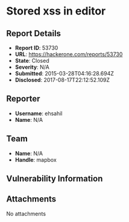 # Stored xss in editor 

## Report Details
- **Report ID**: 53730
- **URL**: https://hackerone.com/reports/53730
- **State**: Closed
- **Severity**: N/A
- **Submitted**: 2015-03-28T04:16:28.694Z
- **Disclosed**: 2017-08-17T22:12:52.109Z

## Reporter
- **Username**: ehsahil
- **Name**: N/A

## Team
- **Name**: N/A
- **Handle**: mapbox

## Vulnerability Information


## Attachments
No attachments
